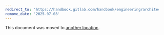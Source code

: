 ```yaml
---
redirect_to: 'https://handbook.gitlab.com/handbook/engineering/architecture/design-documents/gitlab_duo_rag/elasticsearch/'
remove_date: '2025-07-08'
---
```


This document was moved to [another location](https://handbook.gitlab.com/handbook/engineering/architecture/design-documents/gitlab_duo_rag/elasticsearch/).

<!-- This redirect file can be deleted after <2025-07-08>. -->
<!-- Redirects that point to other docs in the same project expire in three months. -->
<!-- Redirects that point to docs in a different project or site (for example, link is not relative and starts with `https:`) expire in one year. -->
<!-- Before deletion, see: https://docs.gitlab.com/ee/development/documentation/redirects.html -->
